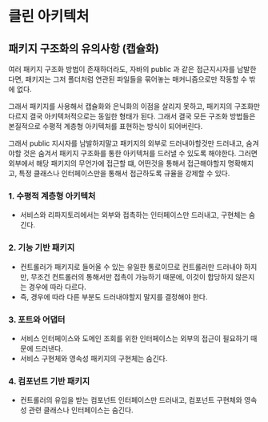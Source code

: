 # 클린 아키텍처

## 패키지 구조화의 유의사항 (캡슐화)

여러 패키지 구조화 방법이 존재하더라도, 자바의 public 과 같은 접근지시자를 남발한다면, 패키지는 그저 폴더처럼 연관된 파일들을 묶어놓는 매커니즘으로만 작동할 수 밖에 없다.

그래서 패키지를 사용해서 캡슐화와 은닉화의 이점을 살리지 못하고, 패키지의 구조화만 다르지 결국 아키텍처적으로는 동일한 형태가 된다. 그래서 결국 모든 구조화 방법들은 본질적으로 수평적 계층형 아키텍처를 표현하는 방식이 되어버린다.

그래서 public 지시자를 남발하지말고 패키지의 외부로 드러내야할것만 드러내고, 숨겨야할 것은 숨겨서 패키지 구조화를 통한 아키텍처를 드러낼 수 있도록 해야한다. 그러면 외부에서 해당 패키지의 무언가에 접근할 떄, 어떤것을 통해서 접근해야할지 명확해지고, 특정 클래스나 인터페이스만을 통해서 접근하도록 규율을 강제할 수 있다. 

### 1. 수평적 계층형 아키텍처

* 서비스와 리파지토리에서는 외부와 접촉하는 인터페이스만 드러내고, 구현체는 숨긴다.

### 2. 기능 기반 패키지

* 컨트롤러가 패키지로 들어올 수 있는 유일한 통로이므로 컨트롤러만 드러내야 하지만, 무조건 컨트롤러의 통해서만 접촉이 가능하기 때문에, 이것이 합당하지 않은지는 경우에 따라 다르다.
* 즉, 경우에 따라 다른 부분도 드러내야할지 말지를 결정해야 한다.

### 3. 포트와 어댑터

* 서비스 인터페이스와 도메인 조회를 위한 인터페이스는 외부의 접근이 필요하기 때문에 드러낸다.
* 서비스 구현체와 영속성 패키지의 구현체는 숨긴다.

### 4. 컴포넌트 기반 패키지

* 컨트롤러의 유입을 받는 컴포넌트 인터페이스만 드러내고, 컴포넌트 구현체와 영속성 관련 클래스나 인터페이스는 숨긴다.

